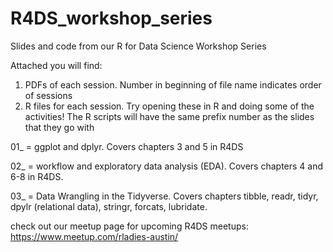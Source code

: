 # R4DS_workshop_series
Slides and code from our R for Data Science Workshop Series


Attached you will find:

1) PDFs of each session. Number in beginning of file name indicates order of sessions
2) R files for each session. Try opening these in R and doing some of the activities! The R scripts will have the same prefix number as the slides that they go with 

01_ = ggplot and dplyr. Covers chapters 3 and 5 in R4DS

02_ = workflow and exploratory data analysis (EDA). Covers chapters 4 and 6-8 in R4DS.

03_ = Data Wrangling in the Tidyverse. Covers chapters tibble, readr, tidyr, dpylr (relational data), stringr, forcats, lubridate. 

check out our meetup page for upcoming R4DS meetups: https://www.meetup.com/rladies-austin/ 

